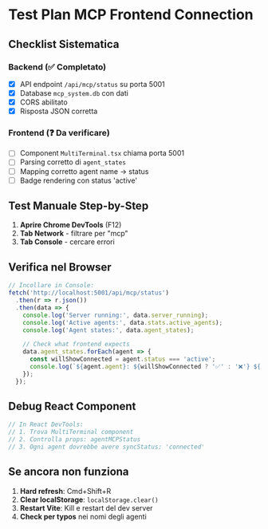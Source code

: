 # Test Plan MCP Frontend Connection

## Checklist Sistematica

### Backend (✅ Completato)
- [x] API endpoint `/api/mcp/status` su porta 5001
- [x] Database `mcp_system.db` con dati
- [x] CORS abilitato
- [x] Risposta JSON corretta

### Frontend (❓ Da verificare)
- [ ] Component `MultiTerminal.tsx` chiama porta 5001
- [ ] Parsing corretto di `agent_states`
- [ ] Mapping corretto agent name -> status
- [ ] Badge rendering con status 'active'

## Test Manuale Step-by-Step

1. **Aprire Chrome DevTools** (F12)
2. **Tab Network** - filtrare per "mcp"
3. **Tab Console** - cercare errori

## Verifica nel Browser

```javascript
// Incollare in Console:
fetch('http://localhost:5001/api/mcp/status')
  .then(r => r.json())
  .then(data => {
    console.log('Server running:', data.server_running);
    console.log('Active agents:', data.stats.active_agents);
    console.log('Agent states:', data.agent_states);

    // Check what frontend expects
    data.agent_states.forEach(agent => {
      const willShowConnected = agent.status === 'active';
      console.log(`${agent.agent}: ${willShowConnected ? '✅' : '❌'} ${agent.status}`);
    });
  });
```

## Debug React Component

```javascript
// In React DevTools:
// 1. Trova MultiTerminal component
// 2. Controlla props: agentMCPStatus
// 3. Ogni agent dovrebbe avere syncStatus: 'connected'
```

## Se ancora non funziona

1. **Hard refresh**: Cmd+Shift+R
2. **Clear localStorage**: `localStorage.clear()`
3. **Restart Vite**: Kill e restart del dev server
4. **Check per typos** nei nomi degli agenti